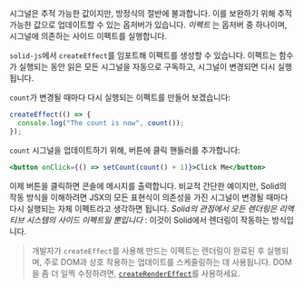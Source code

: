 시그널은 추적 가능한 값이지만, 방정식의 절반에 불과합니다. 이를 보완하기 위해 추적 가능한 값으로 업데이트할 수 있는 옵저버가 있습니다. _이펙트_ 는 옵저버 중 하나이며, 시그널에 의존하는 사이드 이펙트를 실행합니다.

`solid-js`에서 `createEffect`를 임포트해 이펙트를 생성할 수 있습니다. 이펙트는 함수가 실행되는 동안 읽은 모든 시그널을 자동으로 구독하고, 시그널이 변경되면 다시 실행됩니다.

`count`가 변경될 때마다 다시 실행되는 이펙트를 만들어 보겠습니다:

```jsx
createEffect(() => {
  console.log("The count is now", count());
});
```

`count` 시그널을 업데이트하기 위해, 버튼에 클릭 핸들러를 추가합니다:

```jsx
<button onClick={() => setCount(count() + 1)}>Click Me</button>
```

이제 버튼을 클릭하면 콘솔에 메시지를 출력합니다. 비교적 간단한 예이지만, Solid의 작동 방식을 이해하려면 JSX의 모든 표현식이 의존성을 가진 시그널이 변경될 때마다 다시 실행되는 자체 이펙트라고 생각하면 됩니다. *Solid의 관점에서 모든 렌더링은 리액티브 시스템의 사이드 이펙트일 뿐입니다* : 이것이 Solid에서 렌더링이 작동하는 방식입니다.

> 개발자가 `createEffect`를 사용해 만드는 이펙트는 렌더링이 완료된 후 실행되며, 주로 DOM과 상호 작용하는 업데이트를 스케줄링하는 데 사용됩니다. DOM을 좀 더 일찍 수정하려면, [`createRenderEffect`](https://www.solidjs.com/docs/latest/api#createrendereffect)를 사용하세요.
